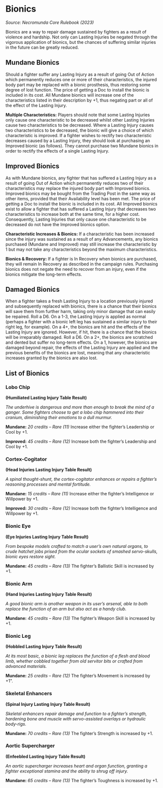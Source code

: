 # Bionics

_Source: Necromunda Core Rulebook (2023)_

Bionics are a way to repair damage sustained by fighters as a result of violence and hardship. Not only can
Lasting Injuries be negated through the vigorous application of bionics, but the chances of suffering similar
injuries in the future can be greatly reduced.

## Mundane Bionics

Should a fighter suffer any Lasting Injury as a result of
going Out of Action which permanently reduces one or
more of their characteristics, the injured body part may
be replaced with a bionic prosthesis, thus restoring
some degree of lost function. The price of getting a Doc
to install the bionic is included in its cost. All Mundane
bionics will increase one of the characteristics listed in
their description by +1, thus negating part or all of the
effect of the Lasting Injury.

**Multiple Characteristics:** Players should note that
some Lasting Injuries only cause one characteristic to
be decreased whilst other Lasting Injuries cause two
characteristics to be decreased. Where a Lasting Injury
causes two characteristics to be decreased, the bionic
will give a choice of which characteristic is improved.
If a fighter wishes to rectify two characteristic
decreases caused by a Lasting Injury, they should look
at purchasing an Improved bionic (as follows). They
cannot purchase two Mundane bionics in order to
rectify the effects of a single Lasting Injury.

## Improved Bionics

As with Mundane bionics, any fighter that has suffered
a Lasting Injury as a result of going Out of Action which
permanently reduces two of their characteristics may
replace the injured body part with Improved bionics.
Improved bionics may be bought from the Trading
Post in the same way as other items, provided that
their Availability level has been met. The price of
getting a Doc to install the bionic is included in its
cost. All Improved bionics exist to allow a fighter that
has suffered a Lasting Injury that decreases two
characteristics to increase both at the same time, for
a higher cost. Consequently, Lasting Injuries that only
cause one characteristic to be decreased do not have
the Improved bionics option.

**Characteristic Increases & Bionics:** If a characteristic
has been increased since the injury was sustained as
a result of any Advancements, any bionics purchased
(Mundane and Improved) may still increase the
characteristic by 1 but may not take any characteristics
beyond the maximum characteristics.

**Bionics & Recovery:** If a fighter is In Recovery when
bionics are purchased, they will remain In Recovery as
described in the campaign rules. Purchasing bionics
does not negate the need to recover from an injury, even if the bionics mitigate the long-term effects.

## Damaged Bionics

When a fighter takes a fresh Lasting Injury to a location
previously injured and subsequently replaced with
bionics, there is a chance that their bionics will save
them from further harm, taking only minor damage that
can easily be repaired. Roll a D6. On a 1-3, the Lasting
Injury is applied as normal (perhaps a fighter with a
bionic left leg has sustained a similar injury to their
right leg, for example). On a 4+, the bionics are hit and
the effects of the Lasting Injury are ignored. However, if
hit, there is a chance that the bionics will be irreparably
damaged. Roll a D6. On a 2+, the bionics are scratched
and dented but suffer no long-term effects. On a 1, however, the bionics are damaged beyond repair, the effects of the Lasting Injury are applied and the
previous benefits of the bionics are lost, meaning that
any characteristic increases granted by the bionics are
also lost.

## List of Bionics

### Lobo Chip

**(Humiliated Lasting Injury Table Result)**

_The underhive is dangerous and more than enough to break the mind of a ganger. Some fighters choose to get a lobo chip hammered into their cranium, diminishing their emotions to a dull murmur._

**Mundane:** _20 credits – Rare (11)_ Increase either the fighter’s Leadership or Cool by +1.

**Improved:** _45 credits – Rare (12)_ Increase both the fighter’s Leadership and Cool by +1.

### Cortex-Cogitator

**(Head Injuries Lasting Injury Table Result)**

_A spinal thought-shunt, the cortex-cogitator enhances or repairs a fighter’s reasoning processes and mental fortitude._

**Mundane:** _15 credits – Rare (11)_ Increase either the fighter’s Intelligence or Willpower by +1.

**Improved:** _30 credits – Rare (12)_ Increase both the fighter’s Intelligence and Willpower by +1.

### Bionic Eye

**(Eye Injuries Lasting Injury Table Result)**

_From bespoke models crafted to match a user’s own natural organs, to crude hatchet jobs prised from the ocular sockets of smashed servo-skulls, bionic eyes restore sight._

**Mundane:** _45 credits – Rare (13)_ The fighter’s Ballistic Skill is increased by +1.

### Bionic Arm

**(Hand Injuries Lasting Injury Table Result)**

_A good bionic arm is another weapon in its user’s arsenal, able to both replace the function of an arm but also act as a handy club._

**Mundane:** _45 credits – Rare (13)_ The fighter’s Weapon Skill is increased by +1.

### Bionic Leg

**(Hobbled Lasting Injury Table Result)**

_At its most basic, a bionic leg replaces the function of a flesh and blood limb, whether cobbled together from old servitor bits or crafted from advanced materials._

**Mundane:** _25 credits – Rare (12)_ The fighter’s Movement is increased by +1".

### Skeletal Enhancers

**(Spinal Injury Lasting Injury Table Result)**

_Skeletal enhancers repair damage and function to a fighter’s strength, hardening bone and muscle with servo-assisted overlays or hydraulic body-rigs._

**Mundane:** _70 credits – Rare (13)_ The fighter’s Strength is increased by +1.

### Aortic Supercharger

**(Enfeebled Lasting Injury Table Result)**

_An aortic supercharger increases heart and organ function, granting a fighter exceptional stamina and the ability to shrug off injury._

**Mundane:** _65 credits – Rare (13)_ The fighter’s Toughness is increased by +1.
